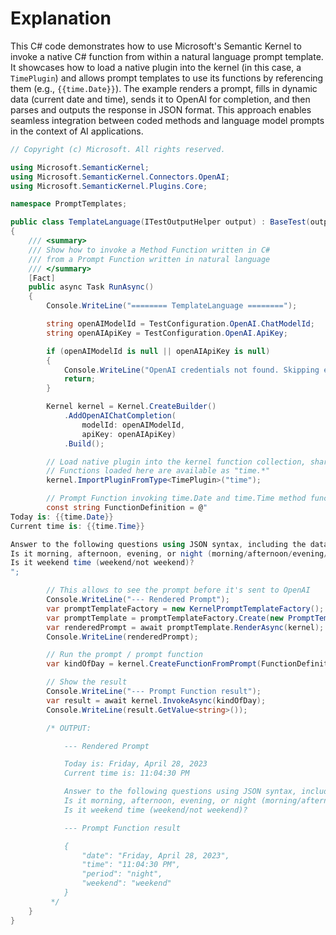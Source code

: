 # Explanation
This C# code demonstrates how to use Microsoft's Semantic Kernel to invoke a native C# function from within a natural language prompt template. It showcases how to load a native plugin into the kernel (in this case, a `TimePlugin`) and allows prompt templates to use its functions by referencing them (e.g., `{{time.Date}}`). The example renders a prompt, fills in dynamic data (current date and time), sends it to OpenAI for completion, and then parses and outputs the response in JSON format. This approach enables seamless integration between coded methods and language model prompts in the context of AI applications.

```csharp
// Copyright (c) Microsoft. All rights reserved.

using Microsoft.SemanticKernel;
using Microsoft.SemanticKernel.Connectors.OpenAI;
using Microsoft.SemanticKernel.Plugins.Core;

namespace PromptTemplates;

public class TemplateLanguage(ITestOutputHelper output) : BaseTest(output)
{
    /// <summary>
    /// Show how to invoke a Method Function written in C#
    /// from a Prompt Function written in natural language
    /// </summary>
    [Fact]
    public async Task RunAsync()
    {
        Console.WriteLine("======== TemplateLanguage ========");

        string openAIModelId = TestConfiguration.OpenAI.ChatModelId;
        string openAIApiKey = TestConfiguration.OpenAI.ApiKey;

        if (openAIModelId is null || openAIApiKey is null)
        {
            Console.WriteLine("OpenAI credentials not found. Skipping example.");
            return;
        }

        Kernel kernel = Kernel.CreateBuilder()
            .AddOpenAIChatCompletion(
                modelId: openAIModelId,
                apiKey: openAIApiKey)
            .Build();

        // Load native plugin into the kernel function collection, sharing its functions with prompt templates
        // Functions loaded here are available as "time.*"
        kernel.ImportPluginFromType<TimePlugin>("time");

        // Prompt Function invoking time.Date and time.Time method functions
        const string FunctionDefinition = @"
Today is: {{time.Date}}
Current time is: {{time.Time}}

Answer to the following questions using JSON syntax, including the data used.
Is it morning, afternoon, evening, or night (morning/afternoon/evening/night)?
Is it weekend time (weekend/not weekend)?
";

        // This allows to see the prompt before it's sent to OpenAI
        Console.WriteLine("--- Rendered Prompt");
        var promptTemplateFactory = new KernelPromptTemplateFactory();
        var promptTemplate = promptTemplateFactory.Create(new PromptTemplateConfig(FunctionDefinition));
        var renderedPrompt = await promptTemplate.RenderAsync(kernel);
        Console.WriteLine(renderedPrompt);

        // Run the prompt / prompt function
        var kindOfDay = kernel.CreateFunctionFromPrompt(FunctionDefinition, new OpenAIPromptExecutionSettings() { MaxTokens = 100 });

        // Show the result
        Console.WriteLine("--- Prompt Function result");
        var result = await kernel.InvokeAsync(kindOfDay);
        Console.WriteLine(result.GetValue<string>());

        /* OUTPUT:

            --- Rendered Prompt

            Today is: Friday, April 28, 2023
            Current time is: 11:04:30 PM

            Answer to the following questions using JSON syntax, including the data used.
            Is it morning, afternoon, evening, or night (morning/afternoon/evening/night)?
            Is it weekend time (weekend/not weekend)?

            --- Prompt Function result

            {
                "date": "Friday, April 28, 2023",
                "time": "11:04:30 PM",
                "period": "night",
                "weekend": "weekend"
            }
         */
    }
}
```